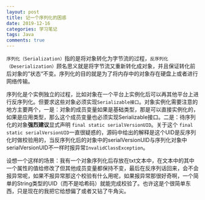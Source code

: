 ```yaml
---
layout: post
title: 记一个序列化的困惑
date: 2019-12-16
categories: 学习笔记
tags: Java
comments: true 
---
```


`序列化（Serialization）`指的是将对象转化为字节流的过程，`反序列化（Deserialization）`顾名思义就是将字节流又重新转化成对象，并且保证转化前后对象的”状态“不变。序列化的目的就是为了将内存中的对象存在硬盘上或者进行网络传输。

序列化是个实例独立的过程，比如对象在一个平台上实例化后可以再其他平台上进行反序列化。但要求这些对象必须实现`Serializable接口`。对象实例化需要注意的地方主要两个，一是：对象的成员变量如果是基础类型，那是可以直接实例化的，如果是应用类型，那么这个成员变量也必须实现Serializable接口。二是：待序列化的对象**强烈建议**显式声明 `final static serialVersionUID`。关于这个 `final static serialVersionUID`一直很疑惑的，源码中给出的解释是这个UID是反序列化时做校验用的，当反序列化后的对象中的serialVersionUID与序列化对象中serialVersionUID不一样时报异常`InvalidClassException`。

设想一个这样的场景：我有一个对象序列化后存放在txt文本中，在文本中的其中一个属性的值给修改了但其他成员变量都保持不变，最后在反序列话回来，会不会报异常呢，如果不报异常那这个校验有什么用呢，如果报异常那很好奇啊，一个简单的String类型的UID（而不是哈希码）就能完成校验了。也许这是个很简单东西，只是现在的我把它给想偏了或者又钻了牛角尖。